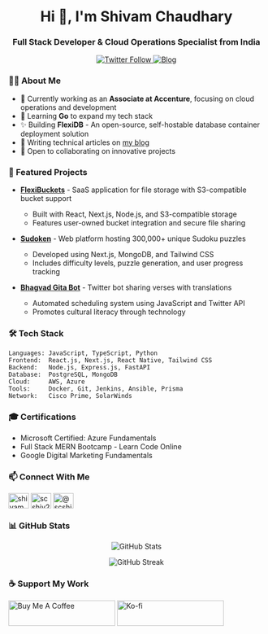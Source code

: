<h1 align="center">Hi 👋, I'm Shivam Chaudhary</h1>
<h3 align="center">Full Stack Developer & Cloud Operations Specialist from India</h3>

<p align="center">
  <a href="https://twitter.com/shivam_codes29" target="_blank">
    <img src="https://img.shields.io/twitter/follow/shivam_codes29?logo=twitter&style=for-the-badge" alt="Twitter Follow" />
  </a>
  <a href="https://blog.shivamchaudhary.com" target="_blank">
    <img src="https://img.shields.io/badge/Blog-Visit%20Now-blue?style=for-the-badge" alt="Blog" />
  </a>
</p>

### 👨‍💻 About Me

- 🔭 Currently working as an **Associate at Accenture**, focusing on cloud operations and development
- 🌱 Learning **Go** to expand my tech stack
- ✨ Building **FlexiDB** - An open-source, self-hostable database container deployment solution
- 📝 Writing technical articles on [my blog](https://blog.shivamchaudhary.com)
- 💼 Open to collaborating on innovative projects

### 🚀 Featured Projects

- **[FlexiBuckets](https://www.flexibuckets.com)** - SaaS application for file storage with S3-compatible bucket support
  - Built with React, Next.js, Node.js, and S3-compatible storage
  - Features user-owned bucket integration and secure file sharing

- **[Sudoken](https://sudoken.xyz)** - Web platform hosting 300,000+ unique Sudoku puzzles
  - Developed using Next.js, MongoDB, and Tailwind CSS
  - Includes difficulty levels, puzzle generation, and user progress tracking

- **[Bhagvad Gita Bot](https://twitter.com/bhagvadgitabot)** - Twitter bot sharing verses with translations
  - Automated scheduling system using JavaScript and Twitter API
  - Promotes cultural literacy through technology

### 🛠️ Tech Stack

```
Languages: JavaScript, TypeScript, Python
Frontend:  React.js, Next.js, React Native, Tailwind CSS
Backend:   Node.js, Express.js, FastAPI
Database:  PostgreSQL, MongoDB
Cloud:     AWS, Azure
Tools:     Docker, Git, Jenkins, Ansible, Prisma
Network:   Cisco Prime, SolarWinds
```

### 🎓 Certifications
- Microsoft Certified: Azure Fundamentals
- Full Stack MERN Bootcamp - Learn Code Online
- Google Digital Marketing Fundamentals

### 📫 Connect With Me
<p align="left">
<a href="https://twitter.com/shivam_codes29" target="blank"><img align="center" src="https://raw.githubusercontent.com/rahuldkjain/github-profile-readme-generator/master/src/images/icons/Social/twitter.svg" alt="shivam_codes29" height="30" width="40" /></a>
<a href="https://linkedin.com/in/scshiv29" target="blank"><img align="center" src="https://raw.githubusercontent.com/rahuldkjain/github-profile-readme-generator/master/src/images/icons/Social/linked-in-alt.svg" alt="scshiv29" height="30" width="40" /></a>
<a href="https://dev.to/@scshiv29dev" target="blank"><img align="center" src="https://raw.githubusercontent.com/rahuldkjain/github-profile-readme-generator/master/src/images/icons/Social/devto.svg" alt="@scshiv29dev" height="30" width="40" /></a>
</p>

### 📊 GitHub Stats

<p align="center">
  <img src="https://github-readme-stats.vercel.app/api?username=scshiv29-dev&show_icons=true&theme=dark&locale=en" alt="GitHub Stats" />
</p>

<p align="center">
  <img src="https://github-readme-streak-stats.herokuapp.com/?user=scshiv29-dev&theme=dark" alt="GitHub Streak" />
</p>

### ☕ Support My Work
<p align="left">
<a href="https://www.buymeacoffee.com/thelaw" target="_blank"><img src="https://cdn.buymeacoffee.com/buttons/v2/default-yellow.png" alt="Buy Me A Coffee" height="50" width="210"></a>
<a href="https://ko-fi.com/shivamfullstack" target="_blank"><img src="https://cdn.ko-fi.com/cdn/kofi3.png?v=3" alt="Ko-fi" height="50" width="210"></a>
</p>

